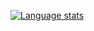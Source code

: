 <!-- ### Hi there 👋-->

<!--
**aescobarr/aescobarr** is a ✨ _special_ ✨ repository because its `README.md` (this file) appears on your GitHub profile.

Here are some ideas to get you started:

- 🔭 I’m currently working on ...
- 🌱 I’m currently learning ...
- 👯 I’m looking to collaborate on ...
- 🤔 I’m looking for help with ...
- 💬 Ask me about ...
- 📫 How to reach me: ...
- 😄 Pronouns: ...
- ⚡ Fun fact: ...
-->


[![Language stats](https://github-readme-stats.vercel.app/api/top-langs/?username=aescobarr&langs_count=8&theme=github_dark&layout=compact&count_private=true&langs_count=10)](https://github.com/anuraghazra/github-readme-stats)
